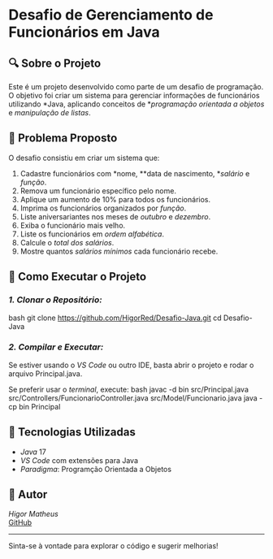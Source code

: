 # Desafio de Gerenciamento de Funcionários em Java

## 🔍 Sobre o Projeto
Este é um projeto desenvolvido como parte de um desafio de programação. O objetivo foi criar um sistema para gerenciar informações de funcionários utilizando *Java, aplicando conceitos de **programação orientada a objetos* e *manipulação de listas*.

## 📂 Problema Proposto
O desafio consistiu em criar um sistema que:
1. Cadastre funcionários com *nome, **data de nascimento, **salário* e *função*.
2. Remova um funcionário específico pelo nome.
3. Aplique um aumento de 10% para todos os funcionários.
4. Imprima os funcionários organizados por *função*.
5. Liste aniversariantes nos meses de *outubro* e *dezembro*.
6. Exiba o funcionário mais velho.
7. Liste os funcionários em *ordem alfabética*.
8. Calcule o *total dos salários*.
9. Mostre quantos *salários mínimos* cada funcionário recebe.

## 🔧 Como Executar o Projeto

### *1. Clonar o Repositório:*
bash
git clone https://github.com/HigorRed/Desafio-Java.git
cd Desafio-Java


### *2. Compilar e Executar:*

Se estiver usando o *VS Code* ou outro IDE, basta abrir o projeto e rodar o arquivo Principal.java.

Se preferir usar o *terminal*, execute:
bash
javac -d bin src/Principal.java src/Controllers/FuncionarioController.java src/Model/Funcionario.java
java -cp bin Principal


## 🚀 Tecnologias Utilizadas
- *Java* 17
- *VS Code* com extensões para Java
- *Paradigma*: Programção Orientada a Objetos

## 👤 Autor
*Higor Matheus*  
[GitHub](https://github.com/HigorRed)

---

Sinta-se à vontade para explorar o código e sugerir melhorias!
